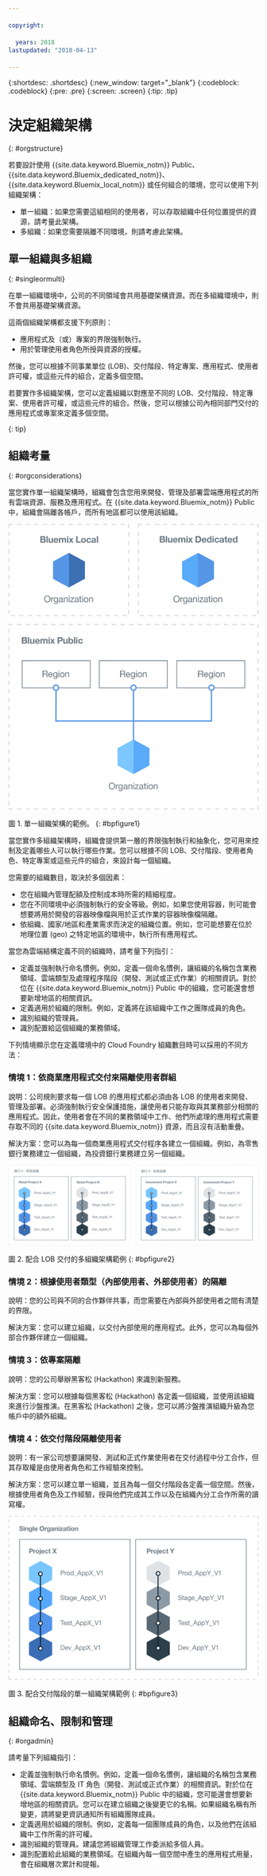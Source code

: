```yaml
---

copyright:

  years: 2018
lastupdated: "2018-04-13"

---
```


{:shortdesc: .shortdesc}
{:new_window: target="_blank"}
{:codeblock: .codeblock}
{:pre: .pre}
{:screen: .screen}
{:tip: .tip}

# 決定組織架構
{: #orgstructure}

若要設計使用 {{site.data.keyword.Bluemix_notm}} Public、{{site.data.keyword.Bluemix_dedicated_notm}}、{{site.data.keyword.Bluemix_local_notm}} 或任何組合的環境，您可以使用下列組織架構：

* 單一組織：如果您需要這組相同的使用者，可以存取組織中任何位置提供的資源，請考量此架構。
* 多組織：如果您需要隔離不同環境，則請考慮此架構。

## 單一組織與多組織
{: #singleormulti}

在單一組織環境中，公司的不同領域會共用基礎架構資源。而在多組織環境中，則不會共用基礎架構資源。

這兩個組織架構都支援下列原則：

* 應用程式及（或）專案的界限強制執行。
* 用於管理使用者角色所授與資源的授權。

然後，您可以根據不同事業單位 (LOB)、交付階段、特定專案、應用程式、使用者許可權，或這些元件的組合，定義多個空間。

若要實作多組織架構，您可以定義組織以對應至不同的 LOB、交付階段、特定專案、使用者許可權，或這些元件的組合。然後，您可以根據公司內相同部門交付的應用程式或專案來定義多個空間。

{: tip}

## 組織考量
{: #orgconsiderations}

當您實作單一組織架構時，組織會包含您用來開發、管理及部署雲端應用程式的所有雲端資源、服務及應用程式。在 {{site.data.keyword.Bluemix_notm}} Public 中，組織會隔離各帳戶，而所有地區都可以使用該組織。

 ![此圖顯示單一組織架構](img/singleorg_example.svg "此圖顯示 {{site.data.keyword.Bluemix_notm}} 中的單一組織架構")

 圖 1. 單一組織架構的範例。
{: #bpfigure1}

當您實作多組織架構時，組織會提供第一層的界限強制執行和抽象化，您可用來控制及定義哪些人可以執行哪些作業。您可以根據不同 LOB、交付階段、使用者角色、特定專案或這些元件的組合，來設計每一個組織。  

您需要的組織數目，取決於多個因素：

* 您在組織內管理配額及控制成本時所需的精細程度。
* 您在不同環境中必須強制執行的安全等級。例如，如果您使用容器，則可能會想要將用於開發的容器映像檔與用於正式作業的容器映像檔隔離。
* 依組織、國家/地區和產業需求而決定的組織位置。例如，您可能想要在位於地理位置 (geo) 之特定地區的環境中，執行所有應用程式。

當您為雲端結構定義不同的組織時，請考量下列指引：

* 定義並強制執行命名慣例。例如，定義一個命名慣例，讓組織的名稱包含業務領域、雲端類型及處理程序階段（開發、測試或正式作業）的相關資訊。對於位在 {{site.data.keyword.Bluemix_notm}} Public 中的組織，您可能還會想要新增地區的相關資訊。
* 定義適用於組織的限制。例如，定義將在該組織中工作之團隊成員的角色。
* 識別組織的管理員。
* 識別配置給這個組織的業務領域。

下列情境顯示您在定義環境中的 Cloud Foundry 組織數目時可以採用的不同方法：

### 情境 1：依商業應用程式交付來隔離使用者群組

 說明：公司規則要求每一個 LOB 的應用程式都必須由各 LOB 的使用者來開發、管理及部署。必須強制執行安全保護措施，讓使用者只能存取與其業務部分相關的應用程式。因此，使用者會在不同的業務領域中工作、他們所處理的應用程式需要存取不同的 {{site.data.keyword.Bluemix_notm}} 資源，而且沒有活動重疊。

  解決方案：您可以為每一個商業應用程式交付程序各建立一個組織。例如，為零售銀行業務建立一個組織，為投資銀行業務建立另一個組織。

  ![此圖顯示依商業應用程式交付隔離使用者](img/bank_example.svg "此圖顯示依商業應用程式交付隔離使用者")

  圖 2. 配合 LOB 交付的多組織架構範例
{: #bpfigure2}

### 情境 2：根據使用者類型（內部使用者、外部使用者）的隔離

  說明：您的公司與不同的合作夥伴共事，而您需要在內部與外部使用者之間有清楚的界限。

  解決方案：您可以建立組織，以交付內部使用的應用程式。此外，您可以為每個外部合作夥伴建立一個組織。

### 情境 3：依專案隔離

  說明：您的公司舉辦黑客松 (Hackathon) 來識別新服務。  

  解決方案：您可以根據每個黑客松 (Hackathon) 各定義一個組織，並使用該組織來進行沙盤推演。在黑客松 (Hackathon) 之後，您可以將沙盤推演組織升級為您帳戶中的額外組織。

### 情境 4：依交付階段隔離使用者

  說明：有一家公司想要讓開發、測試和正式作業使用者在交付過程中分工合作，但其存取權是由使用者角色和工作經驗來控制。

  解決方案：您可以建立單一組織，並且為每一個交付階段各定義一個空間。然後，根據使用者角色及工作經驗，授與他們完成其工作以及在組織內分工合作所需的讀寫權。

  ![此圖顯示依交付階段隔離使用者](img/user_groups_example.svg "此圖顯示依交付階段隔離使用者")

   圖 3. 配合交付階段的單一組織架構範例
{: #bpfigure3}

## 組織命名、限制和管理
{: #orgadmin}   

請考量下列組織指引：

* 定義並強制執行命名慣例。例如，定義一個命名慣例，讓組織的名稱包含業務領域、雲端類型及 IT 角色（開發、測試或正式作業）的相關資訊。對於位在 {{site.data.keyword.Bluemix_notm}} Public 中的組織，您可能還會想要新增地區的相關資訊。您可以在建立組織之後變更它的名稱。如果組織名稱有所變更，請將變更資訊通知所有組織團隊成員。
* 定義適用於組織的限制。例如，定義每一個團隊成員的角色，以及他們在該組織中工作所需的許可權。
* 識別組織的管理員。建議您將組織管理工作委派給多個人員。
* 識別配置給此組織的業務領域。在組織內每一個空間中產生的應用程式用量，會在組織層次累計和提報。
